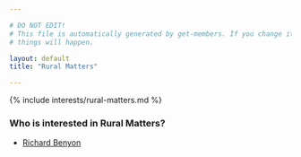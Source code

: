 ```yaml
---

# DO NOT EDIT!
# This file is automatically generated by get-members. If you change it, bad
# things will happen.

layout: default
title: "Rural Matters"

---
```


{% include interests/rural-matters.md %}

### Who is interested in Rural Matters?


* [Richard Benyon](/members/richard-benyon.html)
